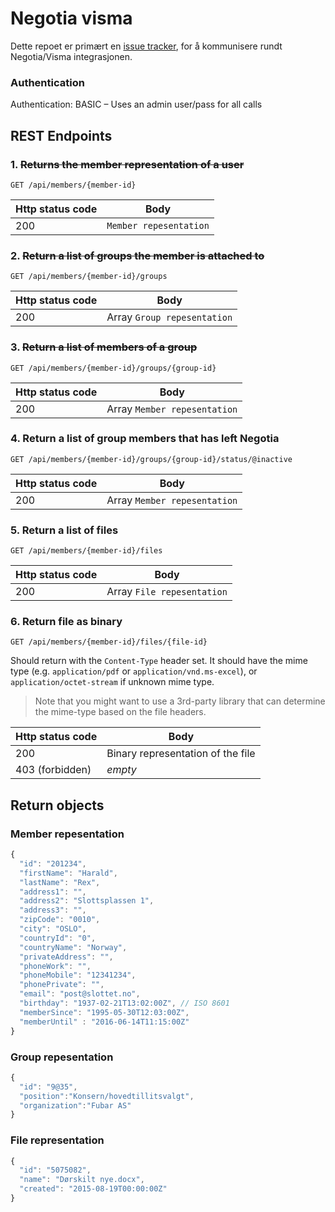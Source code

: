 # Negotia visma

Dette repoet er primært en [issue tracker](https://github.com/ItemConsulting/negotia-visma-open/issues), for å kommunisere rundt Negotia/Visma integrasjonen.

### Authentication
Authentication: BASIC – Uses an admin user/pass for all calls

## REST Endpoints

### 1. ~~Returns the member representation of a user~~

`GET /api/members/{member-id}`

| Http status code | Body                   |
|------------------|------------------------|
| 200              | `Member repesentation` |


### 2. ~~Return a list of groups the member is attached to~~

`GET /api/members/{member-id}/groups`

| Http status code | Body                        |
|------------------|-----------------------------|
| 200              | Array `Group repesentation` |

### 3. ~~Return a list of members of a group~~

`GET /api/members/{member-id}/groups/{group-id}`

| Http status code | Body                         |
|------------------|------------------------------|
| 200              | Array `Member repesentation` |

### 4. Return a list of group members that has left Negotia

`GET /api/members/{member-id}/groups/{group-id}/status/@inactive`

| Http status code | Body                         |
|------------------|------------------------------|
| 200              | Array `Member repesentation` |

### 5. Return a list of files

`GET /api/members/{member-id}/files`

| Http status code | Body                         |
|------------------|------------------------------|
| 200              | Array `File repesentation`   |

### 6. Return file as binary

`GET /api/members/{member-id}/files/{file-id}`

Should return with the `Content-Type` header set. It should have the mime type (e.g. `application/pdf` or `application/vnd.ms-excel`), or `application/octet-stream` if unknown mime type.

> Note that you might want to use a 3rd-party library that can determine the mime-type based on the file headers.

| Http status code | Body                               |
|------------------|------------------------------------|
| 200              | Binary representation of the file  |
| 403 (forbidden)  | *empty*                            |


## Return objects

### Member repesentation

```javascript
{
  "id": "201234",
  "firstName": "Harald",
  "lastName": "Rex",
  "address1": "",
  "address2": "Slottsplassen 1",
  "address3": "",
  "zipCode": "0010",
  "city": "OSLO",
  "countryId": "0",
  "countryName": "Norway",
  "privateAddress": "",
  "phoneWork": "",
  "phoneMobile": "12341234",
  "phonePrivate": "",
  "email": "post@slottet.no",
  "birthday": "1937-02-21T13:02:00Z", // ISO 8601
  "memberSince": "1995-05-30T12:03:00Z",
  "memberUntil" : "2016-06-14T11:15:00Z"
}
```

### Group repesentation

```javascript
{
  "id": "9@35",
  "position":"Konsern/hovedtillitsvalgt",
  "organization":"Fubar AS"
}
```

### File representation

```javascript
{
  "id": "5075082",
  "name": "Dørskilt nye.docx",
  "created": "2015-08-19T00:00:00Z"
}
```